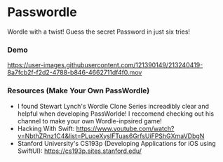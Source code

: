 # Passwordle
Wordle with a twist! Guess the secret Password in just six tries!

### Demo 
https://user-images.githubusercontent.com/121390149/213240419-8a7fcb2f-f2d2-4788-b846-4662711df4f0.mov

### Resources (Make Your Own PassWordle)
- I found Stewart Lynch's Wordle Clone Series increadibly clear and helpful when developing PassWorlde! I reccomend checking out his channel to make your own Wordle-inpsired game!
- Hacking With Swift: https://www.youtube.com/watch?v=NbthZRnz1C4&list=PLuoeXyslFTuas6GrfsUiFPShGXmaVDbgN
- Stanford University's CS193p (Developing Applications for iOS using SwiftUI): https://cs193p.sites.stanford.edu/
